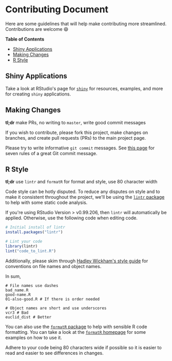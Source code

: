 # Contributing Document

Here are some guidelines that will help make contributing more streamlined.
Contributions are welcome :smile:

**Table of Contents**

- [Shiny Applications](#shiny-applications)
- [Making Changes](#making-changes)
- [R Style](#r-style)

## Shiny Applications

Take a look at RStudio's page for [`shiny`][shiny] for resources, examples, and
more for creating `shiny` applications.

[shiny]: http://shiny.rstudio.com/

## Making Changes

**tl;dr** make PRs, no writing to `master`, write good commit messages

If you wish to contribute, please fork this project, make changes on branches,
and create pull requests (PRs) to the main project page.

Please try to write informative `git commit` messages. See [this
page][goodcommit] for seven rules of a great Git commit message.

[goodcommit]: https://chris.beams.io/posts/git-commit/

## R Style

**tl;dr** use `lintr` and `formatR` for format and style, use 80 character width

Code style can be hotly disputed. To reduce any disputes on style and to make it
consistent throughout the project, we'll be using the [`lintr` package][lintr]
to help with some static code analysis.

If you're using RStudio Version > v0.99.206, then `lintr` will automatically be
applied. Otherwise, use the following code when editing code.

```r
# Initial install of lintr
install.packages("lintr")

# Lint your code
library(lintr)
lint("code_to_lint.R")
```

Additionally, please skim through [Hadley Wickham's style guide][advstyle] for
conventions on file names and object names.

In sum,

```
# File names use dashes
bad_name.R
good-name.R
01-also-good.R # If there is order needed

# Object names are short and use underscores
vcr3 # Bad
euclid_dist # Better
```

You can also use the [`formatR` package][formatr] to help with sensible R code
formatting. You can take a look at the [`formatR` homepage][formatrpage] for
some examples on how to use it.

Adhere to your code being 80 characters wide if possible so it is easier to read
and easier to see differences in changes.

[lintr]: https://github.com/jimhester/lintr
[advstyle]: http://adv-r.had.co.nz/Style.html
[formatr]: https://github.com/yihui/formatR
[formatrpage]: https://yihui.name/formatr/
